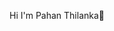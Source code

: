 Hi I'm Pahan Thilanka👋


<!---
rptilanka/rptilanka is a ✨ special ✨ repository because its `README.md` (this file) appears on your GitHub profile.
You can click the Preview link to take a look at your changes.
--->
